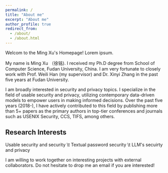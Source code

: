 ```yaml
---
permalink: /
title: "About me"
excerpt: "About me"
author_profile: true
redirect_from: 
  - /about/
  - /about.html
---
```


Welcom to the Ming Xu's Homepage! Lorem ipsum.

My name is Ming Xu （徐铭). I received my Ph.D degree from School of Computer Science, Fudan University, China. I am very fortunate to closely work with Prof. Weili Han (my supervisor) and Dr. Xinyi Zhang in the past five years at Fudan University. 

I am broadly interested in security and privacy topics. I specialize in the field of usable security and privacy, utilizing contemporary data-driven models to empower users in making informed decisions. Over the past five years (2018-), I have actively contributed to this field by publishing more than 5+ papers as the primary authors in top-tier conferences and journals such as USENIX Security, CCS, TIFS, among others.

## Research Interests
Usable security and security \t
Textual password security \t
LLM's secuirty and privacy

I am willing to work together on interesting projects with external collaborators. Do not hesitate to drop me an email if you are interested!










